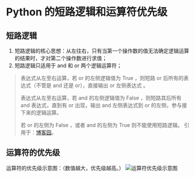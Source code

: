 # Python 的短路逻辑和运算符优先级

## 短路逻辑

1. 短路逻辑的核心思想：从左往右，只有当第一个操作数的值无法确定逻辑运算的结果时，才对第二个操作数进行求值；
2. 短路逻辑只适用于 and 和 or 两个逻辑运算符；

> 表达式从左至右运算，若 or 的左侧逻辑值为 True ，则短路 or 后所有的表达式（不管是 and 还是 or），直接输出 or 左侧表达式 。
>
> 表达式从左至右运算，若 and 的左侧逻辑值为 False ，则短路其后所有 and 表达式，直到有 or 出现，输出 and 左侧表达式到 or 的左侧，参与接下来的逻辑运算。
>
> 若 or 的左侧为 False ，或者 and 的左侧为 True 则不能使用短路逻辑。
> 引用于：[博客园](https://www.cnblogs.com/an9wer/p/5475551.html)。

## 运算符的优先级

运算符的优先级示意图：（数值越大，优先级越高。）
![运算符优先级示意图](http://tg.owo233.eu.org:8080/248/photo-2023-11-09_15-28-14.jpg?hash=bf1476)


